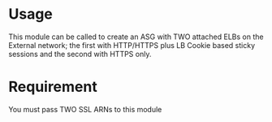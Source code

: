 # Usage
This module can be called to create an ASG with TWO attached ELBs on the External network; the first with HTTP/HTTPS plus LB Cookie based sticky sessions and the second with HTTPS only.

# Requirement
You must pass TWO SSL ARNs to this module


